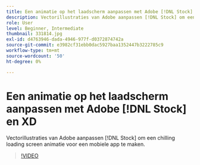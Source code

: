 ```yaml
---
title: Een animatie op het laadscherm aanpassen met Adobe [!DNL Stock] en XD
description: Vectorillustraties van Adobe aanpassen [!DNL Stock] om een chilling laadscherm voor een mobiele app te maken
role: User
level: Beginner, Intermediate
thumbnail: 331814.jpg
exl-id: d4763946-dada-4946-977f-d0372874742a
source-git-commit: e3982cf31ebb0dac5927baa1352447b3222785c9
workflow-type: tm+mt
source-wordcount: '50'
ht-degree: 0%

---
```


# Een animatie op het laadscherm aanpassen met Adobe [!DNL Stock] en XD

Vectorillustraties van Adobe aanpassen [!DNL Stock] om een chilling loading screen animatie voor een mobiele app te maken.

>[!VIDEO](https://video.tv.adobe.com/v/331814?hidetitle=true)
